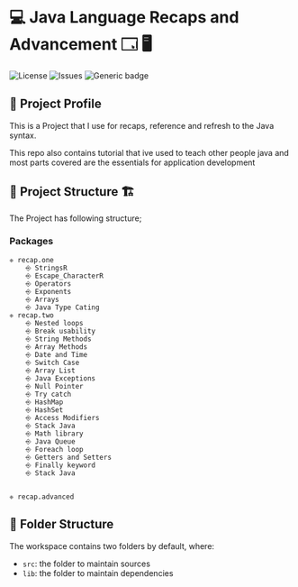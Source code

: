 # 💻 Java Language Recaps and Advancement 🗔 🖥

![License](https://img.shields.io/github/license/WalterBanda/arch-systemd-wsl-script) 
![Issues](https://img.shields.io/github/issues/WalterBanda/arch-systemd-wsl-script)
![Generic badge](https://img.shields.io/badge/made-with💖-blue.svg)

## 🚀 Project Profile

This is a Project that I use for recaps, reference and refresh to the Java syntax.

This repo also contains tutorial that ive used to teach other people java and most parts covered are the essentials for application development 

## 🚧 Project Structure 🏗

The Project has following structure;

### Packages

    ❈ recap.one
        ⎆ StringsR
        ⎆ Escape_CharacterR
        ⎆ Operators
        ⎆ Exponents
        ⎆ Arrays
        ⎆ Java Type Cating
    ❈ recap.two
        ⎆ Nested loops
        ⎆ Break usability
        ⎆ String Methods
        ⎆ Array Methods
        ⎆ Date and Time
        ⎆ Switch Case
        ⎆ Array List
        ⎆ Java Exceptions
        ⎆ Null Pointer
        ⎆ Try catch
        ⎆ HashMap
        ⎆ HashSet
        ⎆ Access Modifiers
        ⎆ Stack Java
        ⎆ Math library
        ⎆ Java Queue
        ⎆ Foreach loop
        ⎆ Getters and Setters
        ⎆ Finally keyword
        ⎆ Stack Java


    ❈ recap.advanced
    

## 📁 Folder Structure 

The workspace contains two folders by default, where:

- `src`: the folder to maintain sources
- `lib`: the folder to maintain dependencies

